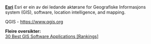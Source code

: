 

<B><A HREF='https://www.esri.com '>Esri</A></B>  Esri er ein av dei ledande aktørane for Geografiske Informasjons system (GIS), software, location intelligence, and mapping. <BR>



QGIS - https://www.qgis.org<BR>


  <B>Fleire oversikter:</B><BR>
<A HREF ='https://gisgeography.com/best-gis-software/'>30 Best GIS Software Applications [Rankings]</A><BR>
